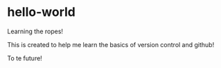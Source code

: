 # hello-world
Learning the ropes!

This is created to help me learn the basics of version control and github!

To te future!
